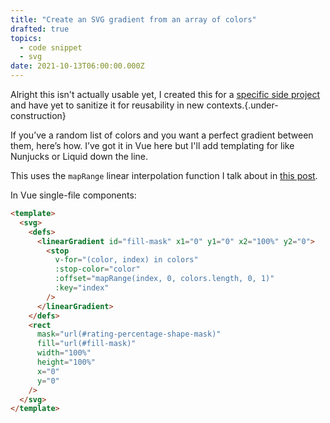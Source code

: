 ```yaml
---
title: "Create an SVG gradient from an array of colors"
drafted: true
topics:
  - code snippet
  - svg
date: 2021-10-13T06:00:00.000Z
---
```


Alright this isn't actually usable yet, I created this for a [specific side project](https://reading.henry.codes) and have yet to sanitize it for reusability in new contexts.{.under-construction}

If you’ve a random list of colors and you want a perfect gradient between them, here’s how. I’ve got it in Vue here but I'll add templating for like Nunjucks or Liquid down the line.

This uses the `mapRange` linear interpolation function I talk about in [this post](/writing/how-to-map-a-number-between-two-ranges/#tl-dr).

In Vue single-file components:

```html
<template>
  <svg>
    <defs>
      <linearGradient id="fill-mask" x1="0" y1="0" x2="100%" y2="0">
        <stop
          v-for="(color, index) in colors"
          :stop-color="color"
          :offset="mapRange(index, 0, colors.length, 0, 1)"
          :key="index"
        />
      </linearGradient>
    </defs>
    <rect
      mask="url(#rating-percentage-shape-mask)"
      fill="url(#fill-mask)"
      width="100%"
      height="100%"
      x="0"
      y="0"
    />
  </svg>
</template>
```
